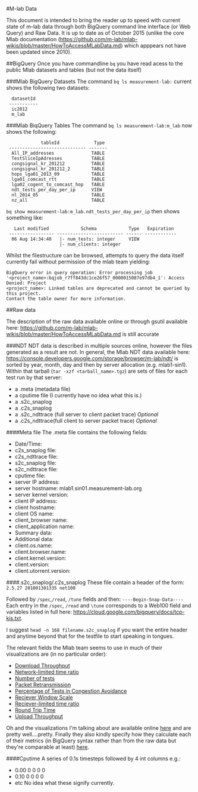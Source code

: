 #M-lab Data

This document is intended to bring the reader up to speed with current state of m-lab data through both BigQuery command line interface (or Web Query) and Raw Data.
It is up to date as of October 2015 (unlike the core Mlab documentation (https://github.com/m-lab/mlab-wikis/blob/master/HowToAccessMLabData.md) which apppears not have been updated since 2010).

##BigQuery 
Once you have commandline `bq` you have read acess to the public Mlab datasets and tables (but not the data itself)

###Mlab BigQuery Datasets
The command `bq ls measurement-lab:` current shows the following two datasets:
```
  datasetId  
 ----------- 
  ic2012     
  m_lab      
```

###Mlab BiqQuery Tables
The command `bq ls measurement-lab:m_lab` now shows the following:
```
             tableId             Type   
 ----------------------------- ------- 
  All_IP_addresses              TABLE  
  TestSliceIpAdresses           TABLE  
  congsignal_kr_201212          TABLE  
  congsignal_kr_201212_2        TABLE  
  hops_lga01_2013_09            TABLE  
  lga01_comcast_rtt             TABLE  
  lga02_cogent_to_comcast_hop   TABLE  
  ndt_tests_per_day_per_ip      VIEW   
  nl_2014_05                    TABLE  
  nz_all                        TABLE  
```
`bq show measurement-lab:m_lab.ndt_tests_per_day_per_ip` then shows something like:
```
   Last modified            Schema            Type   Expiration  
 ----------------- ------------------------- ------ ------------ 
  06 Aug 14:34:40   |- num_tests: integer     VIEW               
                    |- num_clients: integer 
```

Whilst the filestructure can be browsed, attempts to query the data itself currently fail without permission of the mlab team yielding:
```
BigQuery error in query operation: Error processing job
'<project_name>:bqjob_r7ff843dc1ce26f57_0000015087e97db4_1': Access Denied: Project
<project_name>: Linked tables are deprecated and cannot be queried by this project.
Contact the table owner for more information.
```

##Raw data

The description of the raw data available online or through gsutil available here: https://github.com/m-lab/mlab-wikis/blob/master/HowToAccessMLabData.md is still accurate

###NDT
NDT data is described in multiple sources online, however the files generated as a result are not.
In general, the Mlab NDT data available here: https://console.developers.google.com/storage/browser/m-lab/ndt/
is sorted by year, month, day and then by server allocation (e.g. mlab1-sin1).
Within that tarball (`tar -xzf <tarball_name>.tgz`) are sets of files for each test run by that server:

* a .meta (metadata file)
* a cputime file (I currently have no idea what this is.)
* a .s2c_snaplog 
* a .c2s_snaplog 
* a .s2c_ndttrace (full server to client packet trace) *Optional*
* a .c2s_ndttrace(full client to server packet trace) *Optional*

####Meta file
The .meta file contains the following fields:
* Date/Time: 
* c2s_snaplog file: 
* c2s_ndttrace file: 
* s2c_snaplog file: 
* s2c_ndttrace file: 
* cputime file: 
* server IP address: 
* server hostname: mlab1.sin01.measurement-lab.org
* server kernel version: 
* client IP address: 
* client hostname: 
* client OS name: 
* client_browser name:
* client_application name: 
* Summary data: 
* Additional data:
* client.os.name: 
* client.browser.name: 
* client.kernel.version:
* client.version: 
* client.utorrent.version: 

####.s2c_snaplog/.c2s_snaplog 
These file contain a header of the form: `2.5.27 201001301335 net100` 

Followed by `/spec`,`/read`, `/tune` fields and then: `----Begin-Snap-Data----`
Each entry in the `/spec`, `/read` and `\tune` corresponds to a Web100 field and variables listed in full here:
https://cloud.google.com/bigquery/docs/tcp-kis.txt.

I suggest `head -n 168 filename.s2c_snaplog` if you want the entire header and anytime beyond that for the testfile to start speaking in tongues.

The relevant fields the Mlab team seems to use in much of their visualizations are (in no particular order):
* [Download Throughput](https://github.com/m-lab/mlab-wikis/blob/master/PDEChartsNDT.md#download-throughput)
* [Network-limited time ratio](https://github.com/m-lab/mlab-wikis/blob/master/PDEChartsNDT.md#network-limited-ratio-and-client-limited-time-ratio)
* [Number of tests](https://github.com/m-lab/mlab-wikis/blob/master/PDEChartsNDT.md#number-of-tests)
* [Packet Retransmission](https://github.com/m-lab/mlab-wikis/blob/master/PDEChartsNDT.md#packet-retransmission)
* [Percentage of Tests in Congestion Avoidance](https://github.com/m-lab/mlab-wikis/blob/master/PDEChartsNDT.md#percentage-of-tests-that-reached-congestion)
* [Reciever Window Scale](https://github.com/m-lab/mlab-wikis/blob/master/PDEChartsNDT.md#receiver-window-scale)
* [Reciever-limited time ratio](https://github.com/m-lab/mlab-wikis/blob/master/PDEChartsNDT.md#network-limited-ratio-and-client-limited-time-ratio)
* [Round Trip Time](https://github.com/m-lab/mlab-wikis/blob/master/PDEChartsNDT.md#round-trip-time-rtt)
* [Upload Throughput](https://github.com/m-lab/mlab-wikis/blob/master/PDEChartsNDT.md#upload-throughput)

Oh and the visualizations I'm talking about are available online [here](http://www.google.com/publicdata/explore?ds=e9krd11m38onf_&ctype=m&strail=false&bcs=d&nselm=s&met_s=number_of_tests&scale_s=lin&ind_s=false&ifdim=country&hl=en_US&dl=en_US&ind=false&xMax=180&xMin=-180&yMax=-54.423985288271695&yMin=81.24033645136825&mapType=t&icfg&iconSize=0.5#!ctype=m&strail=false&bcs=d&nselm=s&met_s=rtt&scale_s=lin&ind_s=false&ifdim=country&hl=en_US&dl=en_US&ind=false) and are pretty well....pretty.
Finally they also kindly specify how they calculate each of their metrics (in BigQuery syntax rather than from the raw data but they're comparable at least) [here](https://github.com/m-lab/mlab-wikis/blob/master/PDEChartsNDT.md).

####Cputime
A series of 0.1s timesteps followed by 4 int columns e.g.:
* 0.00 0 0 0 0
* 0.10 0 0 0 0
* etc
No idea what these signify currently.
